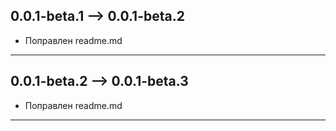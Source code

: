 ## 0.0.1-beta.1 --> 0.0.1-beta.2

- Поправлен readme.md

---

## 0.0.1-beta.2 --> 0.0.1-beta.3

- Поправлен readme.md

---